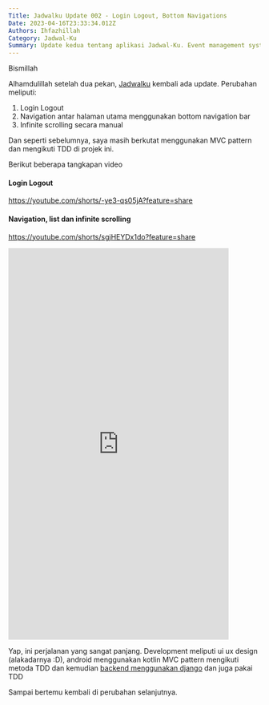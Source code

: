 ```yaml
---
Title: Jadwalku Update 002 - Login Logout, Bottom Navigations
Date: 2023-04-16T23:33:34.012Z
Authors: Ihfazhillah
Category: Jadwal-Ku
Summary: Update kedua tentang aplikasi Jadwal-Ku. Event management system berbasis kotlin untuk android. Saya mengikuti MVC pattern dan dipandu menggunakan metoda TDD.
---
```


Bismillah

Alhamdulillah setelah dua pekan, [Jadwalku](https://github.com/ihfazhillah/Jadwal-Ku) kembali ada update. Perubahan meliputi:

1. Login Logout
2. Navigation antar halaman utama menggunakan bottom navigation bar
3. Infinite scrolling secara manual

Dan seperti sebelumnya, saya masih berkutat menggunakan MVC pattern dan mengikuti TDD di projek ini. 

Berikut beberapa tangkapan video

#### Login Logout

https://youtube.com/shorts/-ye3-qs05jA?feature=share


#### Navigation, list dan infinite scrolling

https://youtube.com/shorts/sgjHEYDx1do?feature=share

<iframe width="440" height="782" src="https://www.youtube.com/embed/sgjHEYDx1do" title="navigation and list - jadwalku" frameborder="0" allow="accelerometer; autoplay; clipboard-write; encrypted-media; gyroscope; picture-in-picture; web-share" allowfullscreen></iframe>


Yap, ini perjalanan yang sangat panjang. Development meliputi ui ux design (alakadarnya :D), android menggunakan kotlin MVC pattern
mengikuti metoda TDD dan kemudian [backend menggunakan django](https://github.com/ihfazhillah/ksatriamuslim_backend) dan juga pakai TDD

Sampai bertemu kembali di perubahan selanjutnya.
